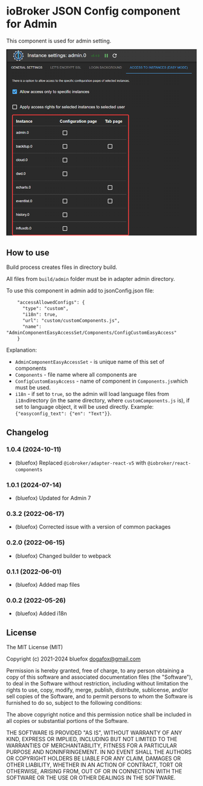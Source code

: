 # ioBroker JSON Config component for Admin
This component is used for admin setting.

![Component](img/component.png)

## How to use
Build process creates files in directory build.

All files from `build/admin` folder must be in adapter admin directory. 

To use this component in admin add to jsonConfig.json file:
```
    "accessAllowedConfigs": {
      "type": "custom",
      "i18n": true,
      "url": "custom/customComponents.js",
      "name": "AdminComponentEasyAccessSet/Components/ConfigCustomEasyAccess"
    }
```

Explanation: 
- `AdminComponentEasyAccessSet` - is unique name of this set of components
- `Components` - file name where all components are
- `ConfigCustomEasyAccess` - name of component in `Components.js`which must be used.
- `i18n` - if set to `true`, so the admin will load language files from `i18n`directory (in the same directory, where `customComponents.js` is), if set to language object, it will be used directly. Example: `{"easyconfig_text": {"en": "Text"}}`.

<!--
	### **WORK IN PROGRESS**
-->
## Changelog
### 1.0.4 (2024-10-11)
* (bluefox) Replaced `@iobroker/adapter-react-v5` with `@iobroker/react-components`

### 1.0.1 (2024-07-14)
* (bluefox) Updated for Admin 7

### 0.3.2 (2022-06-17)
* (bluefox) Corrected issue with a version of common packages

### 0.2.0 (2022-06-15)
* (bluefox) Changed builder to webpack

### 0.1.1 (2022-06-01)
* (bluefox) Added map files

### 0.0.2 (2022-05-26)
* (bluefox) Added i18n

## License
The MIT License (MIT)

Copyright (c) 2021-2024 bluefox <dogafox@gmail.com>

Permission is hereby granted, free of charge, to any person obtaining a copy
of this software and associated documentation files (the "Software"), to deal
in the Software without restriction, including without limitation the rights
to use, copy, modify, merge, publish, distribute, sublicense, and/or sell
copies of the Software, and to permit persons to whom the Software is
furnished to do so, subject to the following conditions:

The above copyright notice and this permission notice shall be included in
all copies or substantial portions of the Software.

THE SOFTWARE IS PROVIDED "AS IS", WITHOUT WARRANTY OF ANY KIND, EXPRESS OR
IMPLIED, INCLUDING BUT NOT LIMITED TO THE WARRANTIES OF MERCHANTABILITY,
FITNESS FOR A PARTICULAR PURPOSE AND NONINFRINGEMENT. IN NO EVENT SHALL THE
AUTHORS OR COPYRIGHT HOLDERS BE LIABLE FOR ANY CLAIM, DAMAGES OR OTHER
LIABILITY, WHETHER IN AN ACTION OF CONTRACT, TORT OR OTHERWISE, ARISING FROM,
OUT OF OR IN CONNECTION WITH THE SOFTWARE OR THE USE OR OTHER DEALINGS IN
THE SOFTWARE.
